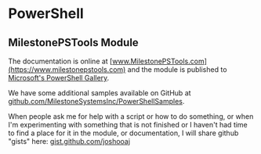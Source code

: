 # PowerShell

## MilestonePSTools Module

The documentation is online at [www.MilestonePSTools.com](https://www.milestonepstools.com)
and the module is published to [Microsoft's PowerShell Gallery](https://www.powershellgallery.com).

We have some additional samples available on GitHub at [github.com/MilestoneSystemsInc/PowerShellSamples](https://github.com/MilestoneSystemsInc/PowerShellSamples).

When people ask me for help with a script or how to do something, or when I'm
experimenting with something that is not finished or I haven't had time to find
a place for it in the module, or documentation, I will share github "gists" here:
[gist.github.com/joshooaj](https://gist.github.com/joshooaj)
